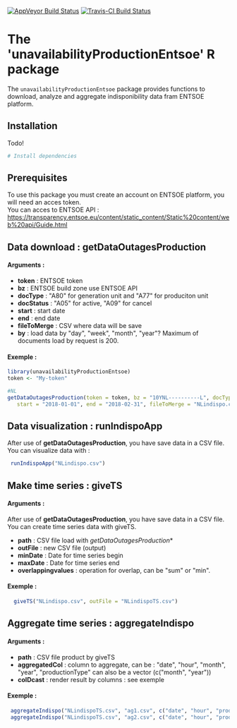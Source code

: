 [![AppVeyor Build Status](https://ci.appveyor.com/api/projects/status/github/rte-antares-rpackage/unavailabilityProductionEntsoe?branch=master&svg=true)](https://ci.appveyor.com/project/rte-antares-rpackage/unavailabilityProductionEntsoe)
[![Travis-CI Build Status](https://travis-ci.org/rte-antares-rpackage/unavailabilityProductionEntsoe.svg?branch=master)](https://travis-ci.org/rte-antares-rpackage/unavailabilityProductionEntsoe)

# The 'unavailabilityProductionEntsoe' R package

The `unavailabilityProductionEntsoe` package provides functions to download, analyze and aggregate indisponibility data fram ENTSOE platform.

## Installation

Todo!

```r
# Install dependencies

```

## Prerequisites

To use this package you must create an account on ENTSOE platform, you will need an acces token. <br>
You can acces to ENTSOE API : https://transparency.entsoe.eu/content/static_content/Static%20content/web%20api/Guide.html

## Data download : **getDataOutagesProduction**

#### Arguments :

  - **token** : ENTSOE token
  - **bz** : ENTSOE build zone use ENTSOE API
  - **docType** :  "A80" for generation unit and "A77" for produciton unit
  - **docStatus** : "A05" for active, "A09" for cancel
  - **start** : start date
  - **end** : end date
  - **fileToMerge** : CSV where data will be save
  - **by** :  load data by "day", "week", "month", "year"? Maximum of documents load by request is 200.


#### Exemple :

```r
library(unavailabilityProductionEntsoe)
token <- "My-token"

#NL
getDataOutagesProduction(token = token, bz = "10YNL----------L", docType = "A80",
   start = "2018-01-01", end = "2018-02-31", fileToMerge = "NLindispo.csv")
```
## Data visualization : **runIndispoApp**

After use of **getDataOutagesProduction**, you have save data in a CSV file. You can visualize data with :

```r
 runIndispoApp("NLindispo.csv")
```


## Make time series : **giveTS**

#### Arguments :

After use of **getDataOutagesProduction**, you have save data in a CSV file. You can create time series data with giveTS.

  - **path** : CSV file load with *getDataOutagesProduction**
  - **outFile** : new CSV file (output)
  - **minDate** :  Date for time series begin
  - **maxDate** :  Date for time series end
  - **overlappingvalues** : operation for overlap, can be "sum" or "min".

#### Exemple :

```r
  giveTS("NLindispo.csv", outFile = "NLindispoTS.csv")
```

## Aggregate time series : **aggregateIndispo**

#### Arguments :

  - **path** : CSV file product by giveTS
  - **aggregatedCol** :  column to aggregate, can be : "date", "hour", "month", "year", "productionType" can also be a vector (c("month", "year"))
  - **colDcast** :  render result by columns : see exemple

#### Exemple :

```r
 aggregateIndispo("NLindispoTS.csv", "ag1.csv", c("date", "hour", "productionType"))
 aggregateIndispo("NLindispoTS.csv", "ag2.csv", c("date", "hour", "productionType"), colDcast = "productionType")
```
